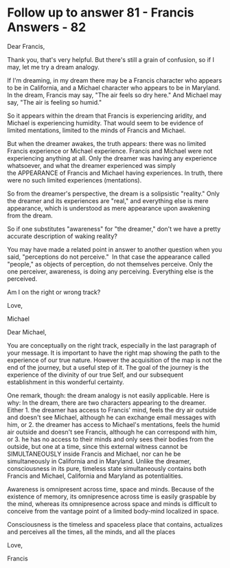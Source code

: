 # Follow up to answer 81 - Francis Answers - 82

Dear Francis,

Thank you, that's very helpful. But there's still a grain of confusion, so if I may, let me try a dream analogy.

If I'm dreaming, in my dream there may be a Francis character who appears to be in California, and a Michael character who appears to be in Maryland. In the dream, Francis may say, "The air feels so dry here." And Michael may say, "The air is feeling so humid."

So it appears within the dream that Francis is experiencing aridity, and Michael is experiencing humidity. That would seem to be evidence of limited mentations, limited to the minds of Francis and Michael.

But when the dreamer awakes, the truth appears: there was no limited Francis experience or Michael experience. Francis and Michael were not experiencing anything at all. Only the dreamer was having any experience whatsoever, and what the dreamer experienced was simply the APPEARANCE of Francis and Michael having experiences. In truth, there were no such limited experiences (mentations).

So from the dreamer's perspective, the dream is a solipsistic "reality." Only the dreamer and its experiences are "real," and everything else is mere appearance, which is understood as mere appearance upon awakening from the dream.

So if one substitutes "awareness" for "the dreamer," don't we have a pretty accurate description of waking reality?

You may have made a related point in answer to another question when you said, "perceptions do not perceive."  In that case the appearance called "people," as objects of perception, do not themselves perceive. Only the one perceiver, awareness, is doing any perceiving. Everything else is the perceived.

Am I on the right or wrong track?

Love,

Michael

Dear Michael,

You are conceptually on the right track, especially in the last paragraph of your message. It is important to have the right map showing the path to the experience of our true nature. However the acquisition of the map is not the end of the journey, but a useful step of it. The goal of the journey is the experience of the divinity of our true Self, and our subsequent establishment in this wonderful certainty.

One remark, though: the dream analogy is not easily applicable. Here is why: In the dream, there are two characters appearing to the dreamer. Either 1. the dreamer has access to Francis' mind, feels the dry air outside and doesn't see Michael, although he can exchange email messages with him, or 2. the dreamer has access to Michael's mentations, feels the humid air outside and doesn't see Francis, although he can correspond with him, or 3. he has no access to their minds and only sees their bodies from the outside, but one at a time, since this external witness cannot be SIMULTANEOUSLY inside Francis and Michael, nor can he be simultaneously in California and in Maryland. Unlike the dreamer, consciousness in its pure, timeless state simultaneously contains both Francis and Michael, California and Maryland as potentialities.

Awareness is omnipresent across time, space and minds. Because of the existence of memory, its omnipresence across time is easily graspable by the mind, whereas its omnipresence across space and minds is difficult to conceive from the vantage point of a limited body-mind localized in space.

Consciousness is the timeless and spaceless place that contains, actualizes and perceives all the times, all the minds, and all the places

Love,

Francis

